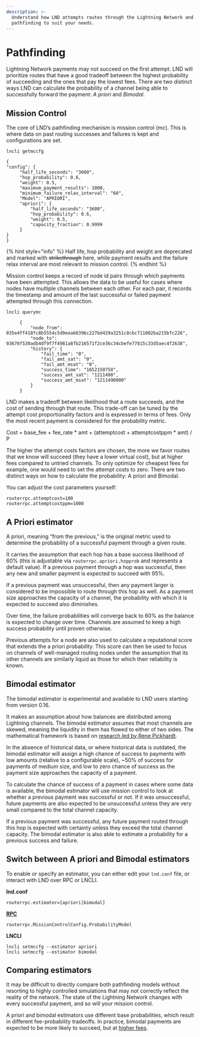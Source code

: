 ```yaml
---
description: >-
  Understand how LND attempts routes through the Lightning Network and configure
  pathfinding to suit your needs.
---
```


# Pathfinding

Lightning Network payments may not succeed on the first attempt. LND will prioritize routes that have a good tradeoff between the highest probability of succeeding and the ones that pay the lowest fees. There are two distinct ways LND can calculate the probability of a channel being able to successfully forward the payment: _A priori_ and _Bimodal_.

## Mission Control <a href="#docs-internal-guid-96b072ec-7fff-f2ab-6d6f-4923ddd81fbc" id="docs-internal-guid-96b072ec-7fff-f2ab-6d6f-4923ddd81fbc"></a>

The core of LND’s pathfinding mechanism is mission control (mc). This is where data on past routing successes and failures is kept and configurations are set.

`lncli getmccfg`

```
{
"config": {
     "half_life_seconds": "3600",
     "hop_probability": 0.6,
     "weight": 0.5,
     "maximum_payment_results": 1000,
     "minimum_failure_relax_interval": "60",
     "Model": "APRIORI",
     "apriori": {
         "half_life_seconds": "3600",
         "hop_probability": 0.6,
         "weight": 0.5,
         "capacity_fraction": 0.9999
     }
}
}
```

{% hint style="info" %}
Half life, hop probability and weight are deprecated and marked with ~~strikethrough~~ here, while payment results and the failure relax interval are most relevant to mission control.
{% endhint %}

Mission control keeps a record of node id pairs through which payments have been attempted. This allows the data to be useful for cases where nodes have multiple channels between each other. For each pair, it records the timestamp and amount of the last successful or failed payment attempted through this connection.

`lncli querymc`

```
     {
         "node_from":  035e4ff418fc8b5554c5d9eea66396c227bd429a3251c8cbc711002ba215bfc226",
         "node_to": 03676f530adb4df9f7f4981a8fb216571f2ce36c34cbefe77815c33d5aec4f2638",
         "history": {
             "fail_time": "0",
             "fail_amt_sat": "0",
             "fail_amt_msat": "0",
             "success_time": "1652150758",
             "success_amt_sat": "1211490",
             "success_amt_msat": "1211490000"
         }
     }
```

LND makes a tradeoff between likelihood that a route succeeds, and the cost of sending through that route. This trade-off can be tuned by the attempt cost proportionality factors and is expressed in terms of fees. Only the most recent payment is considered for the probability metric.

Cost = base\_fee + fee\_rate \* amt + (attemptcost + attemptcostppm \* amt) / P

The higher the attempt costs factors are chosen, the more we favor routes that we know will succeed (they have a lower virtual cost), but at higher fees compared to untried channels. To only optimize for cheapest fees for example, one would need to set the attempt costs to zero. There are two distinct ways on how to calculate the probability: A priori and Bimodal.

You can adjust the cost parameters yourself:

`routerrpc.attemptcost=100`\
`routerrpc.attemptcostppm=1000`

## A Priori estimator <a href="#docs-internal-guid-8f12c930-7fff-eef3-b64e-912845921926" id="docs-internal-guid-8f12c930-7fff-eef3-b64e-912845921926"></a>

A priori, meaning “from the previous,” is the original metric used to determine the probability of a successful payment through a given route.

It carries the assumption that each hop has a base success likelihood of 60% (this is adjustable via `routerrpc.apriori.hopprob` and represents a default value). If a previous payment through a hop was successful, then any new and smaller payment is expected to succeed with 95%.

If a previous payment was unsuccessful, then any payment larger is considered to be impossible to route through this hop as well. As a payment size approaches the capacity of a channel, the probability with which it is expected to succeed also diminishes.

Over time, the failure probabilities will converge back to 60% as the balance is expected to change over time. Channels are assumed to keep a high success probability until proven otherwise.

Previous attempts for a node are also used to calculate a reputational score that extends the a priori probability. This score can then be used to focus on channels of well-managed routing nodes under the assumption that its other channels are similarly liquid as those for which their reliability is known.

## Bimodal estimator <a href="#docs-internal-guid-d4234be7-7fff-4a09-fdbb-2c7e451ed1db" id="docs-internal-guid-d4234be7-7fff-4a09-fdbb-2c7e451ed1db"></a>

The bimodal estimator is experimental and available to LND users starting from version 0.16.

It makes an assumption about how balances are distributed among Lightning channels. The bimodal estimator assumes that most channels are skewed, meaning the liquidity in them has flowed to either of two sides. The mathematical framework is based on [research led by Rene Pickhardt](https://arxiv.org/abs/2103.08576).

In the absence of historical data, or where historical data is outdated, the bimodal estimator will assign a high chance of success to payments with low amounts (relative to a configurable scale), \~50% of success for payments of medium size, and low to zero chance of success as the payment size approaches the capacity of a payment.

To calculate the chance of success of a payment in cases where some data is available, the bimodal estimator will use mission control to look at whether a previous payment was successful or not. If it was unsuccessful, future payments are also expected to be unsuccessful unless they are very small compared to the total channel capacity.

If a previous payment was successful, any future payment routed through this hop is expected with certainty unless they exceed the total channel capacity. The bimodal estimator is also able to estimate a probability for a previous success and failure.

## Switch between A priori and Bimodal estimators <a href="#docs-internal-guid-fac9a1ff-7fff-9f3c-3938-3bf936c2ab0c" id="docs-internal-guid-fac9a1ff-7fff-9f3c-3938-3bf936c2ab0c"></a>

To enable or specify an estimator, you can either edit your `lnd.conf` file, or interact with LND over RPC or LNCLI.

**lnd.conf**

`routerrpc.estimator=[apriori|bimodal]`

[**RPC**](https://lightning.engineering/api-docs/api/lnd/router/get-mission-control-config#routerrpcmissioncontrolconfigprobabilitymodel)

`routerrpc.MissionControlConfig.ProbabilityModel`

**LNCLI**

`lncli setmccfg --estimator apriori`\
`lncli setmccfg --estimator bimodal`

## Comparing estimators <a href="#docs-internal-guid-b8538924-7fff-3522-b8a8-8c678c946e2e" id="docs-internal-guid-b8538924-7fff-3522-b8a8-8c678c946e2e"></a>

It may be difficult to directly compare both pathfinding models without resorting to highly controlled simulations that may not correctly reflect the reality of the network. The state of the Lightning Network changes with every successful payment, and so will your mission control.

A priori and bimodal estimators use different base probabilities, which result in different fee-probability tradeoffs. In practice, bimodal payments are expected to be more likely to succeed, but at [higher fees](https://github.com/lightningnetwork/lnd/issues/7559).
